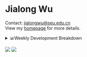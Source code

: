 #  Jialong Wu

Contact: jialongwu@seu.edu.cn<br>
View my [homepage](https://callanwu.github.io/) for more details.

<details><summary>📊Weekly Development Breakdown</summary>

<!--START_SECTION:waka-->

```txt
From: 15 November 2024 - To: 22 November 2024

Total Time: 17 hrs 6 mins

Python     12 hrs 58 mins  ███████████████████░░░░░░   75.87 %
JSON       3 hrs 17 mins   ████▓░░░░░░░░░░░░░░░░░░░░   19.28 %
CSV        24 mins         ▓░░░░░░░░░░░░░░░░░░░░░░░░   02.40 %
Bash       20 mins         ▓░░░░░░░░░░░░░░░░░░░░░░░░   02.04 %
Text       2 mins          ░░░░░░░░░░░░░░░░░░░░░░░░░   00.29 %
```

<!--END_SECTION:waka-->

[![wakatime](https://wakatime.com/badge/user/c6720b29-9431-4a60-bc9d-e1fb2b6bd65f.svg)](https://wakatime.com/@c6720b29-9431-4a60-bc9d-e1fb2b6bd65f)
</details>

[![](https://img.shields.io/badge/Google%20Scholar-4385FE.svg?&color=d6d6d6&style=flat-square&logo=google-scholar)](https://scholar.google.com/citations?user=6eg2m4YAAAAJ)
![](https://komarev.com/ghpvc/?username=callanwu)

